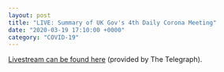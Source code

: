 ```yaml
---
layout: post
title: "LIVE: Summary of UK Gov's 4th Daily Corona Meeting"
date: "2020-03-19 17:10:00 +0000"
category: "COVID-19"
---
```


[Livestream can be found here](https://www.youtube.com/watch?v=AZSVBUcUZlM) (provided by The Telegraph).